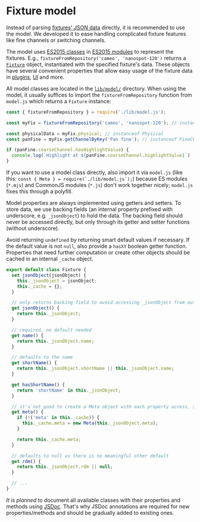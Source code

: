 # Fixture model

Instead of parsing [fixtures' JSON data](fixture-format.md) directly, it is recommended to use the model. We developed it to ease handling complicated fixture features like fine channels or switching channels.

The model uses [ES2015 classes](https://developer.mozilla.org/en-US/docs/Web/JavaScript/Reference/Classes) in [ES2015 modules](https://nodejs.org/api/esm.html) to represent the fixtures. E.g., `fixtureFromRepository('cameo', 'nanospot-120')` returns a [`Fixture`](../lib/model/Fixture.mjs) object, instantiated with the specified fixture's data. These objects have several convenient properties that allow easy usage of the fixture data in [plugins](plugins.md), [UI](ui.md) and more.

All model classes are located in the [`lib/model/`](../lib/model) directory. When using the model, it usually suffices to import the `fixtureFromRepository` function from `model.js` which returns a `Fixture` instance:

```js
const { fixtureFromRepository } = require('./lib/model.js');

const myFix = fixtureFromRepository('cameo', 'nanospot-120'); // instanceof Fixture

const physicalData = myFix.physical; // instanceof Physical
const panFine = myFix.getChannelByKey('Pan fine'); // instanceof FineChannel

if (panFine.coarseChannel.hasHighlightValue) {
  console.log(`Highlight at ${panFine.coarseChannel.highlightValue}`)
}
```

If you want to use a model class directly, also import it via `model.js` (like this: ``const { Meta } = require(`./lib/model.js`);``) because ES modules (`*.mjs`) and CommonJS modules (`*.js`) don't work together nicely; `model.js` fixes this through a polyfill.

Model properties are always implemented using getters and setters. To store data, we use backing fields (an internal property prefixed with underscore, e.g. `_jsonObject`) to hold the data. The backing field should never be accessed directly, but only through its getter and setter functions (without underscore).

Avoid returning `undefined` by returning smart default values if necessary. If the default value is not `null`, also provide a `hasXY` boolean getter function. Properties that need further computation or create other objects should be cached in an internal `_cache` object.

```js
export default class Fixture {
  set jsonObject(jsonObject) {
    this._jsonObject = jsonObject;
    this._cache = {};
  }

  // only returns backing field to avoid accessing _jsonObject from outside
  get jsonObject() {
    return this._jsonObject;
  }

  // required, no default needed
  get name() {
    return this._jsonObject.name;
  }

  // defaults to the name
  get shortName() {
    return this._jsonObject.shortName || this._jsonObject.name;
  }

  get hasShortName() {
    return 'shortName' in this._jsonObject;
  }

  // it's not good to create a Meta object with each property access, so we cache it
  get meta() {
    if (!('meta' in this._cache)) {
      this._cache.meta = new Meta(this._jsonObject.meta);
    }

    return this._cache.meta;
  }

  // defaults to null as there is no meaningful other default
  get rdm() {
    return this._jsonObject.rdm || null;
  }

  // ...
}
```

*It is planned* to document all available classes with their properties and methods using [JSDoc](http://usejsdoc.org/). That's why JSDoc annotations are required for new properties/methods and should be gradually added to existing ones.
